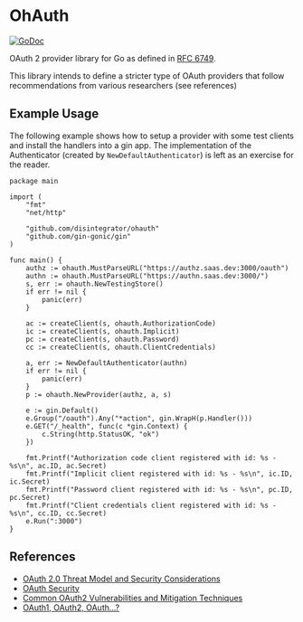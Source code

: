 # OhAuth

[![GoDoc](https://godoc.org/github.com/disintegrator/ohauth?status.png)](https://godoc.org/github.com/disintegrator/ohauth)

OAuth 2 provider library for Go as defined in [RFC 6749][6].

This library intends to define a stricter type of OAuth providers that follow
recommendations from various researchers (see references)

## Example Usage

The following example shows how to setup a provider with some test clients and
install the handlers into a gin app. The implementation of the Authenticator
(created by `NewDefaultAuthenticator`) is left as an exercise for the reader.


    package main

    import (
        "fmt"
        "net/http"

        "github.com/disintegrator/ohauth"
        "github.com/gin-gonic/gin"
    )

    func main() {
        authz := ohauth.MustParseURL("https://authz.saas.dev:3000/oauth")
        authn := ohauth.MustParseURL("https://authn.saas.dev:3000/")
        s, err := ohauth.NewTestingStore()
        if err != nil {
            panic(err)
        }

        ac := createClient(s, ohauth.AuthorizationCode)
        ic := createClient(s, ohauth.Implicit)
        pc := createClient(s, ohauth.Password)
        cc := createClient(s, ohauth.ClientCredentials)

        a, err := NewDefaultAuthenticator(authn)
        if err != nil {
            panic(err)
        }
        p := ohauth.NewProvider(authz, a, s)

        e := gin.Default()
        e.Group("/oauth").Any("*action", gin.WrapH(p.Handler()))
        e.GET("/_health", func(c *gin.Context) {
            c.String(http.StatusOK, "ok")
        })

        fmt.Printf("Authorization code client registered with id: %s - %s\n", ac.ID, ac.Secret)
        fmt.Printf("Implicit client registered with id: %s - %s\n", ic.ID, ic.Secret)
        fmt.Printf("Password client registered with id: %s - %s\n", pc.ID, pc.Secret)
        fmt.Printf("Client credentials client registered with id: %s - %s\n", cc.ID, cc.Secret)
        e.Run(":3000")
    }


## References

- [OAuth 2.0 Threat Model and Security Considerations][1]
- [OAuth Security][2]
- [Common OAuth2 Vulnerabilities and Mitigation Techniques][3]
- [OAuth1, OAuth2, OAuth...?][4]

[1]: https://tools.ietf.org/html/rfc6819
[2]: http://www.oauthsecurity.com/
[3]: http://leastprivilege.com/2013/03/15/common-oauth2-vulnerabilities-and-mitigation-techniques/
[4]: http://homakov.blogspot.de/2013/03/oauth1-oauth2-oauth.html
[5]: https://tools.ietf.org/html/draft-ietf-oauth-jwt-bearer-12#section-3
[6]: https://tools.ietf.org/html/rfc6749
[7]: http://openid.net/specs/openid-connect-core-1_0.html
